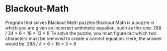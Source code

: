 # Blackout-Math
Program that solves Blackout Math puzzles
Blackout Math is a puzzle in which you are given an incorrect arithmetic equation, such as this one:
288 / 24 × 6 = 18 × 13 × 8
To solve the puzzle, you must figure out which two characters must be removed to create a correct equation.
Here, the answer would be:
288 / 4 × 6 = 18 × 3 × 8
